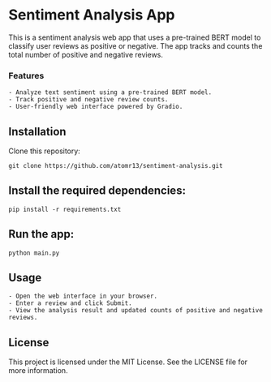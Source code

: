 # Sentiment Analysis App

This is a sentiment analysis web app that uses a pre-trained BERT model to classify user reviews as positive or negative. The app tracks and counts the total number of positive and negative reviews.

### Features

    - Analyze text sentiment using a pre-trained BERT model.
    - Track positive and negative review counts.
    - User-friendly web interface powered by Gradio.

## Installation

Clone this repository:

```
git clone https://github.com/atomr13/sentiment-analysis.git
```

## Install the required dependencies:

```
pip install -r requirements.txt
```

## Run the app:

```
python main.py
```

## Usage

    - Open the web interface in your browser.
    - Enter a review and click Submit.
    - View the analysis result and updated counts of positive and negative reviews.

## License

This project is licensed under the MIT License. See the LICENSE file for more information.
